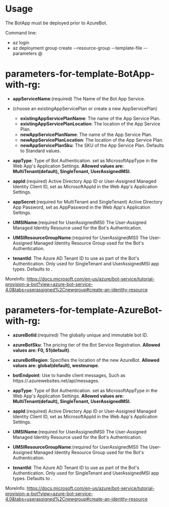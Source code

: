 # Usage
The BotApp must be deployed prior to AzureBot.

Command line:
- az login
- az deployment group create --resource-group <group-name> --template-file <template-file> --parameters @<parameters-file>

# parameters-for-template-BotApp-with-rg:

- **appServiceName**:(required)   The Name of the Bot App Service.

- (choose an existingAppServicePlan or create a new AppServicePlan)
  - **existingAppServicePlanName**:     The name of the App Service Plan.
  - **existingAppServicePlanLocation**: The location of the App Service Plan.
  - **newAppServicePlanName**:          The name of the App Service Plan.
  - **newAppServicePlanLocation**:      The location of the App Service Plan.
  - **newAppServicePlanSku**:           The SKU of the App Service Plan. Defaults to Standard values.

- **appType**:    Type of Bot Authentication. set as MicrosoftAppType in the Web App's Application Settings. **Allowed values are: MultiTenant(default), SingleTenant, UserAssignedMSI.**

- **appId**:(required)                                        Active Directory App ID or User-Assigned Managed Identity Client ID, set as MicrosoftAppId in the Web App's Application Settings.

- **appSecret**:(required for MultiTenant and SingleTenant)   Active Directory App Password, set as AppPassword in the Web App's Application Settings.

- **UMSIName**:(required for UserAssignedMSI)                 The User-Assigned Managed Identity Resource used for the Bot's Authentication.

- **UMSIResourceGroupName**:(required for UserAssignedMSI)    The User-Assigned Managed Identity Resource Group used for the Bot's Authentication.

- **tenantId**:   The Azure AD Tenant ID to use as part of the Bot's Authentication. Only used for SingleTenant and UserAssignedMSI app types. Defaults to <Subscription Tenant ID>.

MoreInfo: https://docs.microsoft.com/en-us/azure/bot-service/tutorial-provision-a-bot?view=azure-bot-service-4.0&tabs=userassigned%2Cnewgroup#create-an-identity-resource



# parameters-for-template-AzureBot-with-rg:

- **azureBotId**:(required)           The globally unique and immutable bot ID.
- **azureBotSku**:                    The pricing tier of the Bot Service Registration. **Allowed values are: F0, S1(default)**.
- **azureBotRegion**:                 Specifies the location of the new AzureBot. **Allowed values are: global(default), westeurope**.
- **botEndpoint**:                    Use to handle client messages, Such as https://<botappServiceName>.azurewebsites.net/api/messages.

- **appType**:    Type of Bot Authentication. set as MicrosoftAppType in the Web App's Application Settings. **Allowed values are: MultiTenant(default), SingleTenant, UserAssignedMSI.**
- **appId**:(required)                                        Active Directory App ID or User-Assigned Managed Identity Client ID, set as MicrosoftAppId in the Web App's Application Settings.
- **UMSIName**:(required for UserAssignedMSI)                 The User-Assigned Managed Identity Resource used for the Bot's Authentication.
- **UMSIResourceGroupName**:(required for UserAssignedMSI)    The User-Assigned Managed Identity Resource Group used for the Bot's Authentication.
- **tenantId**:   The Azure AD Tenant ID to use as part of the Bot's Authentication. Only used for SingleTenant and UserAssignedMSI app types. Defaults to <Subscription Tenant ID>.

MoreInfo: https://docs.microsoft.com/en-us/azure/bot-service/tutorial-provision-a-bot?view=azure-bot-service-4.0&tabs=userassigned%2Cnewgroup#create-an-identity-resource

